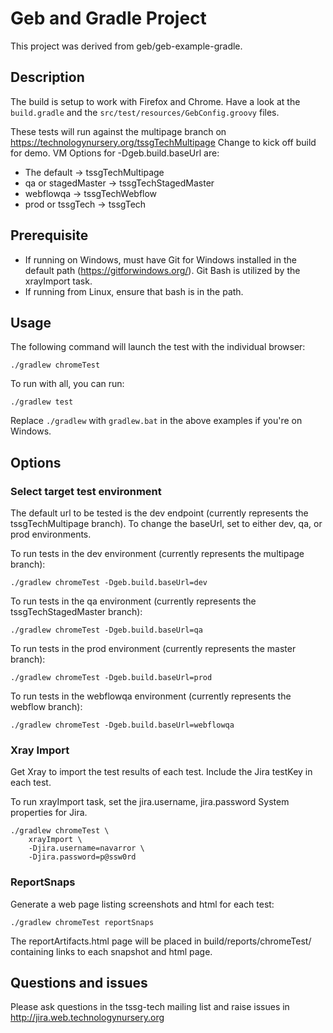 # Geb and Gradle Project

This project was derived from geb/geb-example-gradle.

## Description

The build is setup to work with Firefox and Chrome. Have a look at the `build.gradle` and the `src/test/resources/GebConfig.groovy` files.

These tests will run against the multipage branch on https://technologynursery.org/tssgTechMultipage
Change to kick off build for demo. VM Options for -Dgeb.build.baseUrl are:
* The default        -> tssgTechMultipage
* qa or stagedMaster -> tssgTechStagedMaster
* webflowqa          -> tssgTechWebflow
* prod or tssgTech   -> tssgTech

## Prerequisite
* If running on Windows, must have Git for Windows installed in the default path (https://gitforwindows.org/).  Git Bash is utilized by the xrayImport task.
* If running from Linux, ensure that bash is in the path.

## Usage

The following command will launch the test with the individual browser:

    ./gradlew chromeTest

To run with all, you can run:

    ./gradlew test

Replace `./gradlew` with `gradlew.bat` in the above examples if you're on Windows.

## Options

### Select target test environment

The default url to be tested is the dev endpoint (currently represents the tssgTechMultipage branch).
To change the baseUrl, set to either dev, qa, or prod environments.

To run tests in the dev environment (currently represents the multipage branch):

    ./gradlew chromeTest -Dgeb.build.baseUrl=dev

To run tests in the qa environment (currently represents the tssgTechStagedMaster branch):

    ./gradlew chromeTest -Dgeb.build.baseUrl=qa

To run tests in the prod environment (currently represents the master branch):

    ./gradlew chromeTest -Dgeb.build.baseUrl=prod

To run tests in the webflowqa environment (currently represents the webflow branch):

    ./gradlew chromeTest -Dgeb.build.baseUrl=webflowqa
    
### Xray Import

Get Xray to import the test results of each test.  Include the Jira testKey in each test.
    
To run xrayImport task, set the jira.username, jira.password System properties for Jira.

    ./gradlew chromeTest \
        xrayImport \
        -Djira.username=navarror \
        -Djira.password=p@ssw0rd

### ReportSnaps

Generate a web page listing screenshots and html for each test:

    ./gradlew chromeTest reportSnaps
    
The reportArtifacts.html page will be placed in build/reports/chromeTest/ containing links to each snapshot and html page.

## Questions and issues

Please ask questions in the tssg-tech mailing list and raise issues in http://jira.web.technologynursery.org
